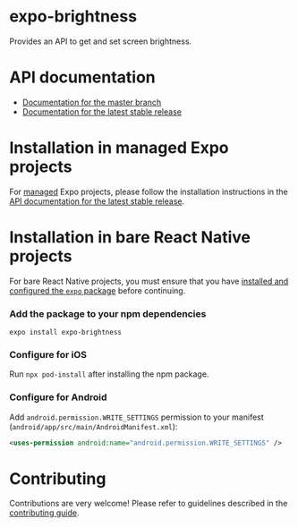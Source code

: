 # expo-brightness

Provides an API to get and set screen brightness.

# API documentation

- [Documentation for the master branch](https://github.com/expo/expo/blob/master/docs/pages/versions/unversioned/sdk/brightness.md)
- [Documentation for the latest stable release](https://docs.expo.io/versions/latest/sdk/brightness/)

# Installation in managed Expo projects

For [managed](https://docs.expo.io/versions/latest/introduction/managed-vs-bare/) Expo projects, please follow the installation instructions in the [API documentation for the latest stable release](https://docs.expo.io/versions/latest/sdk/brightness/).

# Installation in bare React Native projects

For bare React Native projects, you must ensure that you have [installed and configured the `expo` package](https://docs.expo.dev/bare/installing-expo-modules/) before continuing.

### Add the package to your npm dependencies

```
expo install expo-brightness
```

### Configure for iOS

Run `npx pod-install` after installing the npm package.

### Configure for Android

Add `android.permission.WRITE_SETTINGS` permission to your manifest (`android/app/src/main/AndroidManifest.xml`):

```xml
<uses-permission android:name="android.permission.WRITE_SETTINGS" />
```

# Contributing

Contributions are very welcome! Please refer to guidelines described in the [contributing guide](https://github.com/expo/expo#contributing).
